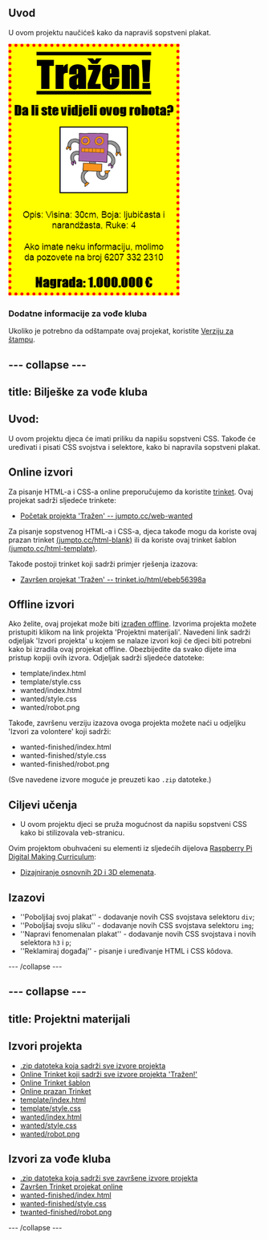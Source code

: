 ## Uvod

U ovom projektu naučićeš kako da napraviš sopstveni plakat.

![screenshot](images/wanted-final.png)

### Dodatne informacije za vođe kluba

Ukoliko je potrebno da odštampate ovaj projekat, koristite [Verziju za štampu](https://projects.raspberrypi.org/en/projects/wanted/print).

## \--- collapse \---

## title: Bilješke za vođe kluba

## Uvod:

U ovom projektu djeca će imati priliku da napišu sopstveni CSS. Takođe će uređivati i pisati CSS svojstva i selektore, kako bi napravila sopstveni plakat.

## Online izvori

Za pisanje HTML-a i CSS-a online preporučujemo da koristite [trinket](https://trinket.io/). Ovaj projekat sadrži sljedeće trinkete:

* [Početak projekta 'Tražen' -- jumpto.cc/web-wanted](http://jumpto.cc/web-wanted)

Za pisanje sopstvenog HTML-a i CSS-a, djeca takođe mogu da koriste ovaj prazan trinket [(jumpto.cc/html-blank)](http://jumpto.cc/html-blank) ili da koriste ovaj trinket šablon [(jumpto.cc/html-template)](http://jumpto.cc/html-template).

Takođe postoji trinket koji sadrži primjer rješenja izazova:

* [Završen projekat 'Tražen' -- trinket.io/html/ebeb56398a](https://trinket.io/html/ebeb56398a)

## Offline izvori

Ako želite, ovaj projekat može biti [izrađen offline](https://www.codeclubprojects.org/en-GB/resources/webdev-working-offline/). Izvorima projekta možete pristupiti klikom na link projekta 'Projektni materijali'. Navedeni link sadrži odjeljak 'Izvori projekta' u kojem se nalaze izvori koji će djeci biti potrebni kako bi izradila ovaj projekat offline. Obezbijedite da svako dijete ima pristup kopiji ovih izvora. Odjeljak sadrži sljedeće datoteke:

* template/index.html
* template/style.css
* wanted/index.html
* wanted/style.css
* wanted/robot.png

Takođe, završenu verziju izazova ovoga projekta možete naći u odjeljku 'Izvori za volontere' koji sadrži:

* wanted-finished/index.html
* wanted-finished/style.css
* wanted-finished/robot.png

(Sve navedene izvore moguće je preuzeti kao `.zip` datoteke.)

## Ciljevi učenja

* U ovom projektu djeci se pruža mogućnost da napišu sopstveni CSS kako bi stilizovala veb-stranicu.

Ovim projektom obuhvaćeni su elementi iz sljedećih dijelova [Raspberry Pi Digital Making Curriculum](http://rpf.io/curriculum):

* [Dizajniranje osnovnih 2D i 3D elemenata](https://www.raspberrypi.org/curriculum/design/creator).

## Izazovi

* ''Poboljšaj svoj plakat'' - dodavanje novih CSS svojstava selektoru `div`;
* ''Poboljšaj svoju sliku'' - dodavanje novih CSS svojstava selektoru `img`;
* ''Napravi fenomenalan plakat'' - dodavanje novih CSS svojstava i novih selektora `h3` i `p`;
* ''Reklamiraj događaj'' - pisanje i uređivanje HTML i CSS kôdova.

\--- /collapse \---

## \--- collapse \---

## title: Projektni materijali

## Izvori projekta

* [.zip datoteka koja sadrži sve izvore projekta](resources/wanted-project-resources.zip)
* [Online Trinket koji sadrži sve izvore projekta 'Tražen!'](http://jumpto.cc/web-wanted)
* [Online Trinket šablon](http://jumpto.cc/trinket-template)
* [Online prazan Trinket](http://jumpto.cc/trinket-blank)
* [template/index.html](resources/template-index.html)
* [template/style.css](resources/template-style.css)
* [wanted/index.html](resources/wanted-index.html)
* [wanted/style.css](resources/wanted-style.css)
* [wanted/robot.png](resources/wanted-robot.png)

## Izvori za vođe kluba

* [.zip datoteka koja sadrži sve završene izvore projekta](resources/wanted-volunteer-resources.zip)
* [Završen Trinket projekat online](https://trinket.io/html/ebeb56398a)
* [wanted-finished/index.html](resources/wanted-finished-index.html)
* [wanted-finished/style.css](resources/wanted-finished-style.css)
* [twanted-finished/robot.png](resources/twanted-finished-robot.png)

\--- /collapse \---